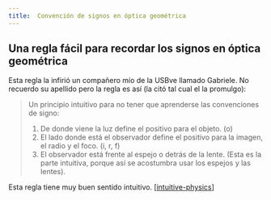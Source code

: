 ```yaml
---
title:  Convención de signos en óptica geométrica
---
```


## Una regla fácil para recordar los signos en óptica geométrica

Esta regla la infirió un compañero mío de la USBve llamado Gabriele. No recuerdo su apellido pero la regla es así (la citó tal cual el la promulgo):


>Un principio intuitivo para no tener que aprenderse las convenciones de signo:
>1) De donde viene la luz define el positivo para el objeto. (o)
>2) El lado donde está el observador define el positivo para la imagen, el radio y el foco. (i, r, f)
>3) El observador está frente al espejo o detrás de la lente. (Esta es la parte intuitiva, porque así se acostumbra usar los espejos y las lentes).


Esta regla tiene muy buen sentido intuitivo. [[intuitive-physics]]







[//begin]: # "Autogenerated link references for markdown compatibility"
[intuitive-physics]: ./../bubbles/stub "intuitive-physics"
[//end]: # "Autogenerated link references"